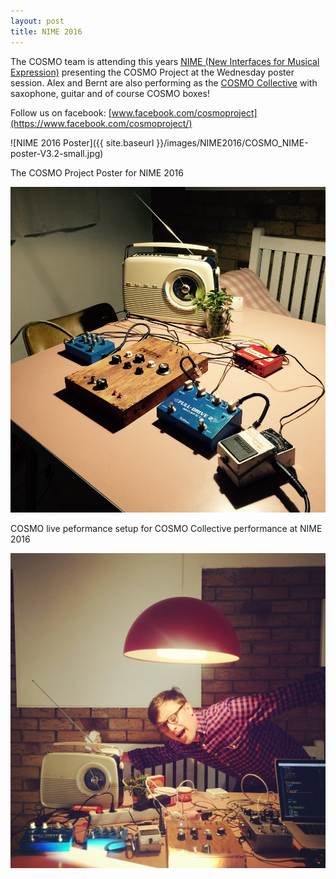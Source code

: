 ```yaml
---
layout: post
title: NIME 2016 
---
```


The COSMO team is attending this years [NIME (New Interfaces for Musical Expression)](http://nime2016.org/) presenting the COSMO Project at the Wednesday poster session. Alex and Bernt are also performing as the [COSMO Collective](https://soundcloud.com/cosmo-collective) with saxophone, guitar and of course COSMO boxes!   

Follow us on facebook: [www.facebook.com/cosmoproject](https://www.facebook.com/cosmoproject/)

![NIME 2016 Poster]({{ site.baseurl }}/images/NIME2016/COSMO_NIME-poster-V3.2-small.jpg)

The COSMO Project Poster for NIME 2016

![Kitchen table preparations for the NIME performance](/images/NIME2016/KitchenTableSetup.jpg)

COSMO live peformance setup for COSMO Collective performance at NIME 2016 

![Alex is excited!](/images/NIME2016/AlexKitchenTable.jpg)


